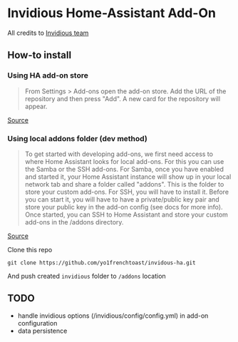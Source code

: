 # Invidious Home-Assistant Add-On
All credits to [Invidious team](https://invidious.io/)

## How-to install
### Using HA add-on store
>From Settings > Add-ons open the add-on store.
>Add the URL of the repository and then press "Add". A new card for the repository will appear.

[Source](https://www.home-assistant.io/addons/](https://www.home-assistant.io/common-tasks/os#installing-third-party-add-ons)https://www.home-assistant.io/common-tasks/os#installing-third-party-add-ons)

### Using local addons folder (dev method)
> To get started with developing add-ons, we first need access to where Home Assistant looks for local add-ons. For this you can use the Samba or the SSH add-ons.
> For Samba, once you have enabled and started it, your Home Assistant instance will show up in your local network tab and share a folder called "addons". This is the folder to store your custom add-ons.
> For SSH, you will have to install it. Before you can start it, you will have to have a private/public key pair and store your public key in the add-on config (see docs for more info). Once started, you can SSH to Home Assistant and store your custom add-ons in the /addons directory.

[Source](https://developers.home-assistant.io/docs/add-ons/tutorial)

Clone this repo
```
git clone https://github.com/yo1frenchtoast/invidous-ha.git
```
And push created `invidious` folder to `/addons` location

## TODO
- handle invidious options (/invidious/config/config.yml) in add-on configuration
- data persistence
